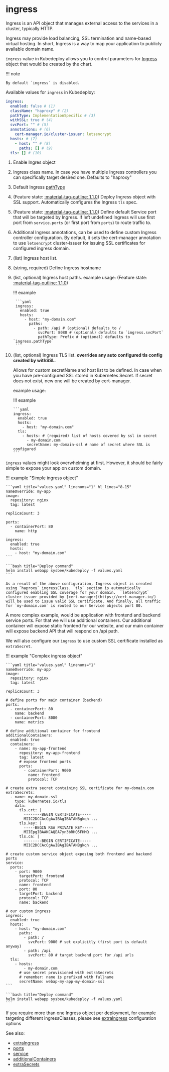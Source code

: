 # ingress

Ingress is an API object that manages external access to the services in a cluster, typically HTTP.

Ingress may provide load balancing, SSL termination and name-based virtual hosting.
In short, Ingress is a way to map your application to publicly available domain name.

`ingress` value in Kubedeploy allows you to control parameters for [Ingress](https://kubernetes.io/docs/concepts/services-networking/ingress/) object that would be created by the chart.


!!! note

    By default `ingress` is disabled.

Available values for `ingress` in Kubedeploy:

```yaml
ingress:
  enabled: false # (1)
  className: "haproxy" # (2)
  pathType: ImplementationSpecific # (3)
  withSSL: true # (4)
  svcPort: "" # (5)
  annotations: # (6)
    cert-manager.io/cluster-issuer: letsencrypt
  hosts: # (7)
    - host: "" # (8)
      paths: [] # (9)
  tls: [] # (10)
```

1. Enable Ingres object
2. Ingress class name. In case you have multiple Ingress controllers you can specifically target desired one. Defaults to "haproxy"
3. Default Ingress [pathType](https://kubernetes.io/docs/concepts/services-networking/ingress/#path-types)
4. (Feature state: [:material-tag-outline: 1.1.0](../changelog.md#110 "Minimum version")) Deploy Ingress object with SSL support. Automatically configures the Ingress `tls` spec.
5. (Feature state: [:material-tag-outline: 1.1.0](../changelog.md#110 "Minimum version")) Define default Service port that will be targeted by Ingress. If left undefined Ingress will use first port from `service.ports` (or first port from `ports`) to route traffic to.
6. Additional Ingress annotations, can be used to define custom Ingress controller configuration. By default, it sets the cert-manager annotation to use `letsencrypt` cluster-issuer for issuing SSL certificates for configured ingress domain.
7. (list) Ingress host list.
8. (string, required) Define Ingress hostname
9. (list, optional) Ingress host paths.
    example usage:
    (Feature state: [:material-tag-outline: 1.1.0](../changelog.md#110 "Minimum version"))

    !!! example

        ```yaml
        ingress:
          enabled: true
          hosts:
            - host: "my-domain.com"
              paths:
                - path: /api # (optional) defaults to /
                  svcPort: 8080 # (optional) defaults to `ingress.svcPort`
                  pathType: Prefix # (optional) defaults to `ingress.pathType`
        ```

10. (list, optional) Ingress TLS list.
    **overrides any auto configured tls config created by withSSL**.

    Allows for custom secretName and host list to be defined. In case when you have
    pre-configured SSL stored in Kubernetes Secret.
    If secret does not exist, new one will be created by cert-manager.

    example usage:

    !!! example

        ```yaml
        ingress:
          enabled: true
          hosts:
            - host: "my-domain.com"
          tls:
            - hosts: # (required) list of hosts covered by ssl in secret
              - my-domain.com
              secretName: my-domain-ssl # name of secret where SSL is configured
        ```

`ingress` values might look overwhelming at first. However, it should be fairly simple to expose your app on custom domain.

!!! example "Simple ingress object"

    ```yaml title="values.yaml" linenums="1" hl_lines="8-15"
    nameOverride: my-app
    image:
      repository: nginx
      tag: latest

    replicaCount: 3

    ports:
      - containerPort: 80
        name: http

    ingress:
      enabled: true
      hosts:
        - host: "my-domain.com"
    ```

    ```bash title="Deploy command"
    helm install webapp sysbee/kubedeploy -f values.yaml
    ```

    As a result of the above configuration, Ingress object is created using `haproxy` ingressClass. `tls` section is automatically configured enabling SSL coverage for your domain.  `letsencrypt` cluster issuer provided by [cert-manager](https://cert-manager.io/) will be used to issue valid SSL certificate. And finally, all traffic for `my-domain.com` is routed to our Service objects port 80.


A more complex example, would be application with frontend and backend service ports. For that we will use additional containers.
Our additional container will expose static frontend for our website, and our main container will expose backend API that will respond on /api path.

We will also configure our `ingress` to use custom SSL certificate installed as `extraSecret`.

!!! example "Complex ingress object"

    ```yaml title="values.yaml" linenums="1"
    nameOverride: my-app
    image:
      repository: nginx
      tag: latest

    replicaCount: 3

    # define ports for main container (backend)
    ports:
      - containerPort: 80
        name: backend
      - containerPort: 8080
        name: metrics

    # define additional container for frontend
    additionalContainers:
      enabled: true
      containers:
        - name: my-app-frontend
          repository: my-app-frontend
          tag: latest
          # expose frontend ports
          ports:
            - containerPort: 9000
              name: frontend
              protocol: TCP

    # create extra secret containing SSL certificate for my-domain.com
    extraSecrets:
      - name: my-domain-ssl
        type: kubernetes.io/tls
        data:
          tls.crt: |
            --------BEGIN CERTIFICATE-----
            MIIC2DCCAcCgAwIBAgIBATANBgkqh ...
          tls.key: |
            -----BEGIN RSA PRIVATE KEY-----
            MIIEpgIBAAKCAQEA7yn3bRHQ5FHMQ ...
          tls.ca: |
            --------BEGIN CERTIFICATE-----
            MIIC2DCCAcCgAwIBAgIBATANBgkqh ...

    # create custom service object exposing both frontend and backend ports
    service:
      ports:
        - port: 9000
          targetPort: frontend
          protocol: TCP
          name: frontend
        - port: 80
          targetPort: backend
          protocol: TCP
          name: backend

    # our custom ingress
    ingress:
      enabled: true
      hosts:
        - host: "my-domain.com"
          paths:
            - path: /
              svcPort: 9000 # set explicitly (first port is default anyway)
            - path: /api
              svcPort: 80 # target backend port for /api urls
      tls:
        - hosts:
            - my-domain.com
          # use secret provisioned with extraSecrets
          # remember: name is prefixed with fullname
          secretName: webap-my-app-my-domain-ssl
    ```

    ```bash title="Deploy command"
    helm install webapp sysbee/kubedeploy -f values.yaml
    ```

If you require more than one Ingress object per deployment, for example targeting different ingressClasses, please see [extraIngress](extraingress.md) configuration options


See also:

- [extraIngress](extraingress.md)
- [ports](ports.md)
- [service](service.md)
- [additionalContainers](additionalcontainers.md)
- [extraSecrets](extrasecrets.md)
